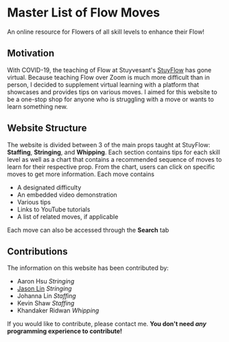 # Master List of Flow Moves
An online resource for Flowers of all skill levels to enhance their Flow!

## Motivation
With COVID-19, the teaching of Flow at Stuyvesant's [StuyFlow](https://www.facebook.com/StuyFl0w/) has gone virtual. Because teaching Flow over Zoom is much more difficult than in person, I decided to supplement virtual learning with a platform that showcases and provides tips on various moves. I aimed for this website to be a one-stop shop for anyone who is struggling with a move or wants to learn something new.

## Website Structure
The website is divided between 3 of the main props taught at StuyFlow: **Staffing**, **Stringing**, and **Whipping**. Each section contains tips for each skill level as well as a chart that contains a recommended sequence of moves to learn for their respective prop. From the chart, users can click on specific moves to get more information.
Each move contains
* A designated difficulty
* An embedded video demonstration
* Various tips
* Links to YouTube tutorials
* A list of related moves, if applicable

Each move can also be accessed through the **Search** tab

## Contributions
The information on this website has been contributed by:
* Aaron Hsu _Stringing_
* [Jason Lin](https://github.com/JasonLin43212) _Stringing_
* Johanna Lin _Staffing_
* Kevin Shaw _Staffing_
* Khandaker Ridwan _Whipping_

If you would like to contribute, please contact me. **You don't need _any_ programming experience to contribute!**